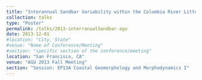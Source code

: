 ```yaml
---
title: "Interannual Sandbar Variability within the Columbia River Littoral Cell"
collection: talks
type: "Poster"
permalink: /talks/2013-interranualSandbar-agu
date: 2013-12-01
#location: "City, State"
#venue: "Name of Conference/Meeting"
#section: "specific section of the conference/meeting"
location: "San Francisco, CA"
venue: "AGU 2013 Fall Meeting"  
section: "Session: EP13A Coastal Geomorphology and Morphodynamics I"
---
```


<!-- This is a description of your conference proceedings talk, note the different field in type. You can put anything in this field. -->






